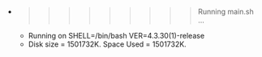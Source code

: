 * >>>>>>>>> Running main.sh ...
  * Running on SHELL=/bin/bash VER=4.3.30(1)-release
  * Disk size = 1501732K. Space Used = 1501732K.
